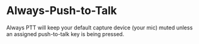 # Always-Push-to-Talk
Always PTT will keep your default capture device (your mic) muted unless an assigned push-to-talk key is being pressed.
